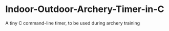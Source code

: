 # Indoor-Outdoor-Archery-Timer-in-C
A tiny C command-line timer, to be used during archery training
